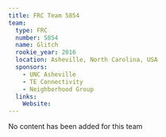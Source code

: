 ```yaml
---
title: FRC Team 5854
team:
  type: FRC
  number: 5854
  name: Glitch
  rookie_year: 2016
  location: Asheville, North Carolina, USA
  sponsors:
    - UNC Asheville
    - TE Connectivity
    - Neighborhood Group
  links:
    Website: 
---
```

No content has been added for this team